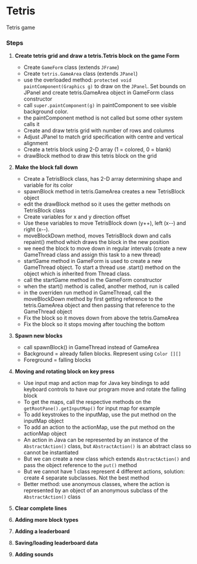 # Tetris
Tetris game

### Steps

1. **Create tetris grid and draw a tetris.Tetris block on the game Form**
   - Create `GameForm` class (extends `JFrame`)
   - Create `tetris.GameArea` class (extends `JPanel`)
   - use the overloaded method: `protected void paintComponent(Graphics g)` to draw on the `JPanel`. Set bounds on JPanel and create tetris.GameArea object in GameForm class constructor
   - call `super.paintComponent(g)` in paintComponent to see visible background color.
   - the paintComponent method is not called but some other system calls it
   - Create and draw tetris grid with number of rows and columns
   - Adjust JPanel to match grid specification with centre and vertical alignment
   - Create a tetris block using 2-D array (1 = colored, 0 = blank)
   - drawBlock method to draw this tetris block on the grid
   

2. **Make the block fall down**
   - Create a TetrisBlock class, has 2-D array determining shape and variable for its color
   - spawnBlock method in tetris.GameArea creates a new TetrisBlock object
   - edit the drawBlock method so it uses the getter methods on TetrisBlock class
   - Create variables for x and y direction offset
   - Use these variables to move TetrisBlock down (y++), left (x--) and right (x--).
   - moveBlockDown method, moves TetrisBlock down and calls repaint() method which draws the block in the new position
   - we need the block to move down in regular intervals (create a new GameThread class and assign this task to a new thread)
   - startGame method in GameForm is used to create a new GameThread object. To start a thread use .start() method on the object which is inherited from Thread class.
   - call the startGame method in the GameForm constructor
   - when the start() method is called, another method, run is called
   - in the overriden run method in GameThread, call the moveBlockDown method by first getting reference to the tetris.GameArea object and then passing that reference to the GameThread object
   - Fix the block so it moves down from above the tetris.GameArea
   - Fix the block so it stops moving after touching the bottom


3. **Spawn new blocks**
   - call spawnBlock() in GameThread instead of GameArea
   - Background = already fallen blocks. Represent using `Color [][]`
   - Foreground = falling blocks


4. **Moving and rotating block on key press**
   - Use input map and action map for Java key bindings to add keyboard controls to have our program move and rotate the falling block
   - To get the maps, call the respective methods on the `getRootPane().getInputMap()` for input map for example
   - To add keystrokes to the inputMap, use the put method on the inputMap object
   - To add an action to the actionMap, use the put method on the actionMap object
   - An action in Java can be represented by an instance of the `AbstractAction()` class, but `AbstractAction()` is an abstract class so cannot be instantiated
   - But we can create a new class which extends `AbstractAction()` and pass the object reference to the `put()` method
   - But we cannot have 1 class represent 4 different actions, solution: create 4 separate subclasses. Not the best method 
   - Better method: use anonymous classes, where the action is represented by an object of an anonymous subclass of the `AbstractAction()` class

   
5. **Clear complete lines**


6. **Adding more block types**


7. **Adding a leaderboard**



8. **Saving/loading leaderboard data**


9. **Adding sounds**







